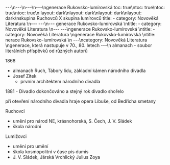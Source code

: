 ---\n---\n---\n---\ngenerace Rukovsko-lumírovská
toc: true\ntoc: true\ntoc: true\ntoc: true\n
layout: dark\nlayout: dark\nlayout: dark\nlayout: dark\nskupina Ruchovců X skupina lumírovců
title: -
category: Novověká Literatura \n---
---\n---
generace Rukovsko-lumírovská \ntitle: -
category: Novověká Literatura \n---
---\ngenerace Rukovsko-lumírovská \ntitle: -
category: Novověká Literatura \ngenerace Rukovsko-lumírovská \ntitle: nerace Rukovsko-lumírovská \n
---\ncategory: Novověká Literatura \ngenerace, která nastupuje v 70., 80. letech
---\n
almanach - soubor literálních příspěvků od různých autorů

1868
- almanach Ruch, Tábory lidu, základní kámen národního divadla
- Josef Zítek
  - prvním architektem národního divadla

1881 - Divadlo dokončováno a stejný rok divadlo shořelo

při otevření národního divadla hraje opera Libuše, od Bedřicha smetany

Ruchovci
- umění pro národ
NE, krásnohorská, S. Čech, J. V. Sládek
- škola národní

Lumižovci 
- umění pro umění
- škola kosmopolitní v čase pis dumis
- J. V. Sládek, Járská Vrchlický Julius Zoya